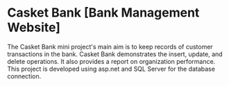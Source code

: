 # Casket Bank [Bank Management Website]

The Casket Bank mini project's main aim is to keep records of customer transactions in the bank. Casket Bank demonstrates the insert, update, and delete operations. It also provides a report on organization performance. This project is developed using asp.net and SQL Server for the database connection.
